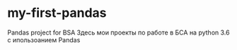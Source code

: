 # my-first-pandas
Pandas project for BSA
Здесь мои проекты по работе в БСА на python 3.6 с ипользоанием Pandas
